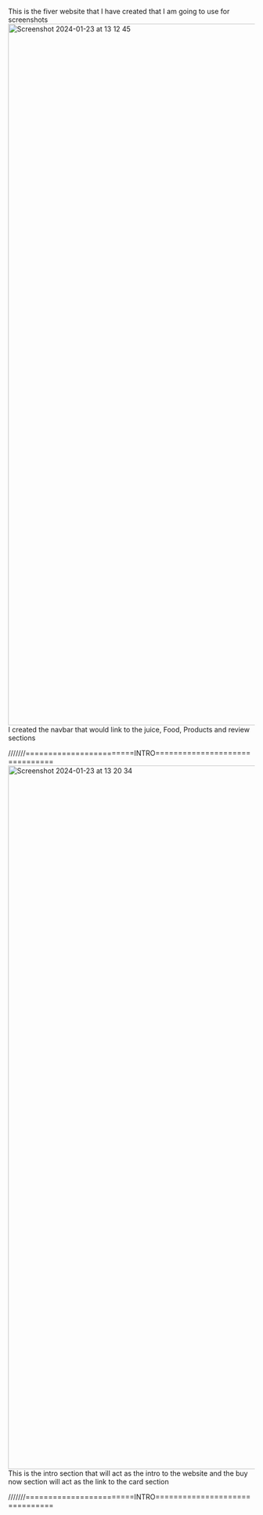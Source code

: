 This is the fiver website that I have created that I am going to use for screenshots
<img width="1430" alt="Screenshot 2024-01-23 at 13 12 45" src="https://github.com/BradLad1/Fiverwbesite/assets/148502451/11db85bf-b7ee-400d-a8c1-ebf529dc696a">
I created the navbar that would link to the juice, Food, Products and review sections

///////========================INTRO===============================
<img width="1434" alt="Screenshot 2024-01-23 at 13 20 34" src="https://github.com/BradLad1/Fiverwbesite/assets/148502451/738f6816-2196-47b5-87bb-7b22065edc53">
This is the intro section that will  act as the intro to the website and the buy now section will act as the link to the card section 

///////========================INTRO===============================